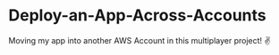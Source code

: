 # Deploy-an-App-Across-Accounts
Moving my app into another AWS Account in this multiplayer project! ✌️
